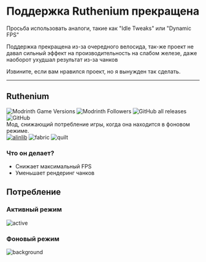 # **Поддержка Ruthenium прекращена**
Просьба использовать аналоги, такие как "Idle Tweaks" или "Dynamic FPS"

Поддержка прекращена из-за очередного велосида, так-же проект не давал сильный эффект на производительность на слабом железе, даже наоборот ухудшал результат из-за чанков

Извините, если вам нравился проект, но я вынужден так сделать.

<hr>

## Ruthenium
![Modrinth Game Versions](https://img.shields.io/modrinth/game-versions/ruthenium?label=Minecraft%20Support&style=flat-square)
![Modrinth Followers](https://img.shields.io/modrinth/followers/ruthenium?label=Modrinth%20Followers&style=flat-square)
![GitHub all releases](https://img.shields.io/github/downloads/simply-kel/ruthenium/total?color=blue&label=GitHub%20Downloads&style=flat-square)
![GitHub](https://img.shields.io/github/license/simply-kel/ruthenium?color=blue&label=License&style=flat-square)
<br>
Мод, снижающий потребление игры, когда она находится в фоновом режиме.<br>
[![alinlib](https://kelcuprum.ru/ass/budge/alinlib/cozy_vector.svg)](/simply-kel/alinlib)
![fabric](https://cdn.jsdelivr.net/npm/@intergrav/devins-badges@3/assets/cozy/supported/fabric_vector.svg)
![quilt](https://cdn.jsdelivr.net/npm/@intergrav/devins-badges@3/assets/cozy/supported/quilt_vector.svg)

### Что он делает?
* Снижает максимальный FPS
* Уменьшает рендеринг чанков

## Потребление
### Активный режим
![active](https://cdn.modrinth.com/data/rpagUnQI/images/9ec0a15d0b345d48cdda99fe1dfe00780a504cbd.png)

### Фоновый режим
![background](https://cdn.modrinth.com/data/rpagUnQI/images/9e6626ee3ddf4a41b7a1500e72c0cbf79392d9cc.png)

